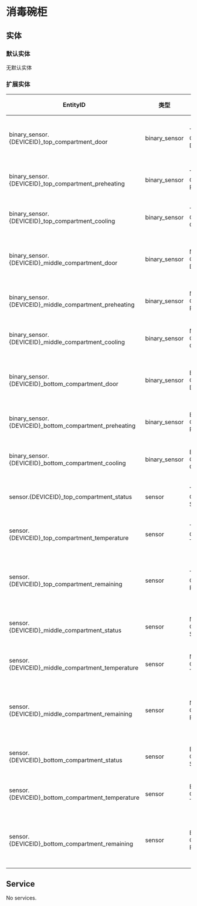 # 消毒碗柜

## 实体

### 默认实体

无默认实体

### 扩展实体

| EntityID                                                | 类型          | 名称                           | 描述         |
| ------------------------------------------------------- | ------------- | ------------------------------ | ------------ |
| binary_sensor.{DEVICEID}\_top_compartment_door          | binary_sensor | Top Compartment Door Status    | 上层门状态   |
| binary_sensor.{DEVICEID}\_top_compartment_preheating    | binary_sensor | Top Compartment Preheating     | 上层预热     |
| binary_sensor.{DEVICEID}\_top_compartment_cooling       | binary_sensor | Top Compartment Cooling        | 上层冷却     |
| binary_sensor.{DEVICEID}\_middle_compartment_door       | binary_sensor | Middle Compartment Door Status | 中层门状态   |
| binary_sensor.{DEVICEID}\_middle_compartment_preheating | binary_sensor | Middle Compartment Preheating  | 中层预热     |
| binary_sensor.{DEVICEID}\_middle_compartment_cooling    | binary_sensor | Middle Compartment Cooling     | 中层冷却     |
| binary_sensor.{DEVICEID}\_bottom_compartment_door       | binary_sensor | Bottom Compartment Door Status | 下层门状态   |
| binary_sensor.{DEVICEID}\_bottom_compartment_preheating | binary_sensor | Bottom Compartment Preheating  | 下层预热     |
| binary_sensor.{DEVICEID}\_bottom_compartment_cooling    | binary_sensor | Bottom Compartment Cooling     | 下层冷却     |
| sensor.{DEVICEID}\_top_compartment_status               | sensor        | Top Compartment Status         | 上层状态     |
| sensor.{DEVICEID}\_top_compartment_temperature          | sensor        | Top Compartment Temperature    | 上层温度     |
| sensor.{DEVICEID}\_top_compartment_remaining            | sensor        | Top Compartment Remaining      | 上层剩余时间 |
| sensor.{DEVICEID}\_middle_compartment_status            | sensor        | Middle Compartment Status      | 中层状态     |
| sensor.{DEVICEID}\_middle_compartment_temperature       | sensor        | Middle Compartment Temperature | 中层温度     |
| sensor.{DEVICEID}\_middle_compartment_remaining         | sensor        | Middle Compartment Remaining   | 中层剩余时间 |
| sensor.{DEVICEID}\_bottom_compartment_status            | sensor        | Bottom Compartment Status      | 下层状态     |
| sensor.{DEVICEID}\_bottom_compartment_temperature       | sensor        | Bottom Compartment Temperature | 下层温度     |
| sensor.{DEVICEID}\_bottom_compartment_remaining         | sensor        | Bottom Compartment Remaining   | 下层剩余时间 |

## Service

No services.
